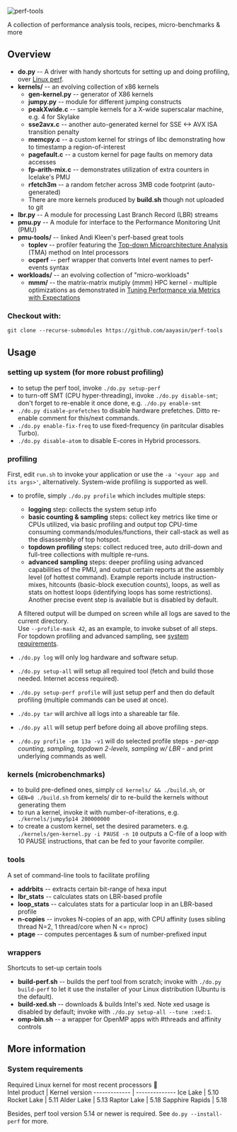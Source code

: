 ![perf-tools](https://raw.githubusercontent.com/aayasin/perf-tools/master/perf-tools-logo.png)

<!---
![Python linting](https://github.com/aayasin/perf-tools/workflows/Python%20linting/badge.svg)
--->

A collection of performance analysis tools, recipes, micro-benchmarks &amp; more

## Overview
* **do.py** -- A driver with handy shortcuts for setting up and doing profiling, over [Linux perf](https://perf.wiki.kernel.org/index).
* **kernels/** -- an evolving collection of x86 kernels
  * **gen-kernel.py** -- generator of X86 kernels
  * **jumpy.py** -- module for different jumping constructs
  * **peakXwide.c** -- sample kernels for a X-wide superscalar machine, e.g. 4 for Skylake
  * **sse2avx.c** -- another auto-generated kernel for SSE <-> AVX ISA transition penalty
  * **memcpy.c** -- a custom kernel for strings of libc demonstrating how to timestamp a region-of-interest
  * **pagefault.c** -- a custom kernel for page faults on memory data accesses
  * **fp-arith-mix.c** -- demonstrates utilization of extra counters in Icelake's PMU
  * **rfetch3m** -- a random fetcher across 3MB code footprint (auto-generated)
  * There are more kernels produced by **build.sh** though not uploaded to git
* **lbr.py** -- A module for processing Last Branch Record (LBR) streams
* **pmu.py** -- A module for interface to the Performance Monitoring Unit (PMU)
* **pmu-tools/** -- linked Andi Kleen's perf-based great tools
  * **toplev** -- profiler featuring the [Top-down Microarchitecture Analysis](http://bit.ly/tma-ispass14) (TMA) method on Intel processors
  * **ocperf** -- perf wrapper that converts Intel event names to perf-events syntax
* **workloads/** -- an evolving collection of "micro-workloads"
  * **mmm/** -- the matrix-matrix mutiply (mmm) HPC kernel - multiple optimizations as demonstrated in [Tuning Performance via Metrics with Expectations](https://ieeexplore.ieee.org/document/8714063)
### Checkout with: 
`git clone --recurse-submodules https://github.com/aayasin/perf-tools`


## Usage
### setting up system (for more robust profiling)
* to setup the perf tool, invoke `./do.py setup-perf`
* to turn-off SMT (CPU hyper-threading), invoke `./do.py disable-smt`; don't forget to re-enable it once done, e.g. `./do.py enable-smt`
* `./do.py disable-prefetches` to disable hardware prefetches. Ditto re-enable comment for this/next commands.
* `./do.py enable-fix-freq` to use fixed-frequency (in paritcular disables Turbo).
* `./do.py disable-atom` to disable E-cores in Hybrid processors.

### profiling
First, edit `run.sh` to invoke your application or use the `-a '<your app and its args>'`, alternatively.
System-wide profiling is supported as well. 
* to profile, simply `./do.py profile` which includes multiple steps:
  * **logging** step: collects the system setup info
  * **basic counting & sampling** steps: collect key metrics like time or CPUs utilized,
    via basic profiling and output top CPU-time consuming commands/modules/functions, 
    their call-stack as well as the disassembly of top hotspot. 
  * **topdown profiling** steps: collect reduced tree, auto drill-down and full-tree collections with multiple re-runs. 
  * **advanced sampling** steps: deeper profiling using advanced capabilities of the PMU, and output certain reports 
    at the assembly level (of hottest command).
    Example reports include instruction-mixes, hitcounts (basic-block execution counts), loops,
    as well as stats on hottest loops (identifying loops has some restrictions). 
    Another precise event step is available but is disabled by default.

  A filtered output will be dumped on screen while all logs are saved to the current directory.  
  Use `--profile-mask 42`, as an example, to invoke subset of all steps.  
  For topdown profiling and advanced sampling, see [system requirements](#head3sys).
* `./do.py log` will only log hardware and software setup.
* `./do.py setup-all` will setup all required tool (fetch and build those needed. Internet access required).
* `./do.py setup-perf profile` will just setup perf and then do default profiling (multiple commands can be used at once).
* `./do.py tar` will archive all logs into a shareable tar file.
* `./do.py all` will setup perf before doing all above profiling steps.
* `./do.py profile -pm 13a -v1` will do selected profile steps - *per-app counting, sampling, topdown 2-levels,
  sampling w/ LBR* - and print underlying commands as well.

### kernels (microbenchmarks)
* to build pre-defined ones, simply `cd kernels/ && ./build.sh`, or
* `GEN=0 ./build.sh` from kernels/ dir to re-build the kernels without generating them
* to run a kernel, invoke it with number-of-iterations, e.g.
`    ./kernels/jumpy5p14 200000000`
* to create a custom kernel, set the desired parameters. e.g.
`    ./kernels/gen-kernel.py -i PAUSE -n 10`
  outputs a C-file of a loop with 10 PAUSE instructions, that can be fed to your favorite compiler.

### tools
A set of command-line tools to facilitate profiling
* **addrbits** -- extracts certain bit-range of hexa input
* **lbr_stats** -- calculates stats on LBR-based profile
* **loop_stats** -- calculates stats for a particular loop in an LBR-based profile
* **n-copies** -- invokes N-copies of an app, with CPU affinity (uses sibling thread N=2, 1 thread/core when N <= nproc)
* **ptage** -- computes percentages & sum of number-prefixed input

### wrappers
Shortcuts to set-up certain tools
* **build-perf.sh** -- builds the perf tool from scratch; invoke with `./do.py build-perf` to let it
    use the installer of your Linux distribution (Ubuntu is the default).
* **build-xed.sh** -- downloads & builds Intel's xed. Note xed usage is disabled by default;
    invoke with `./do.py setup-all --tune :xed:1`.
* **omp-bin.sh** -- a wrapper for OpenMP apps with #threads and affinity controls

## More information
### <a name="head3sys">System requirements</a>
Required Linux kernel for most recent processors :tada:  
Intel product | Kernel version
------------- | --------------
Ice Lake | 5.10
Rocket Lake | 5.11
Alder Lake | 5.13
Raptor Lake | 5.18
Sapphire Rapids | 5.18

Besides, perf tool version 5.14 or newer is required. See `do.py --install-perf` for more.
